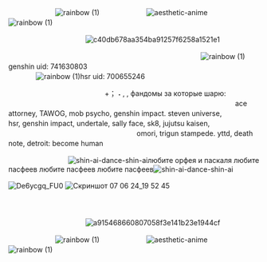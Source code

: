 ㅤㅤㅤㅤㅤㅤㅤ ![rainbow (1)](https://github.com/xgalswees/xgalswees/assets/166125649/4327e9b4-cc2c-4afe-b87c-c5db1f290156) ㅤㅤㅤㅤㅤㅤㅤ![aesthetic-anime](https://github.com/xgalswees/xgalswees/assets/166125649/e075a335-54bc-4f95-a260-902c0f72ca8d)ㅤㅤㅤㅤㅤㅤㅤ![rainbow (1)](https://github.com/xgalswees/xgalswees/assets/166125649/4327e9b4-cc2c-4afe-b87c-c5db1f290156) ㅤ

ㅤㅤㅤㅤㅤㅤㅤㅤㅤㅤㅤㅤ![c40db678aa354ba91257f6258a1521e1](https://github.com/xgalswees/xgalswees/assets/166125649/b9441171-3727-4afc-bdfd-cdae1a34d417)
ㅤ


  ㅤㅤㅤㅤㅤㅤㅤㅤㅤㅤㅤㅤㅤㅤㅤㅤㅤㅤㅤㅤㅤㅤㅤㅤㅤㅤㅤㅤㅤㅤ![rainbow (1)](https://github.com/xgalswees/xgalswees/assets/166125649/84b163d7-c652-4982-9b42-fdc22271a94c)genshin uid: 741630803ㅤㅤㅤㅤㅤㅤㅤㅤㅤㅤㅤㅤㅤㅤㅤㅤㅤㅤㅤㅤㅤㅤㅤㅤㅤㅤㅤㅤㅤㅤ ![rainbow (1)](https://github.com/xgalswees/xgalswees/assets/166125649/84b163d7-c652-4982-9b42-fdc22271a94c)hsr uid: 700655246 
ㅤㅤㅤㅤㅤㅤㅤㅤㅤㅤㅤ

  ㅤㅤㅤㅤㅤㅤㅤㅤㅤㅤㅤㅤㅤㅤㅤ+； ˖ , ,‎ фандомы за которые шарю:
  ㅤㅤㅤㅤㅤㅤㅤㅤ
      ㅤ      ㅤ          ㅤ          ㅤ          ㅤ                ㅤ          ㅤ                ㅤ          ㅤ                ㅤ          ㅤ          ㅤ          ㅤ          ㅤ                ㅤ          ㅤ          ㅤ          ㅤ          ㅤ                ㅤ          ㅤ          ㅤ          ㅤ         ㅤace attorney, TAWOG, mob psycho, genshin impact. steven universe,
  ㅤㅤㅤㅤㅤhsr, genshin impact, undertale, sally face, sk8, jujutsu kaisen,
  ㅤㅤㅤㅤㅤㅤㅤㅤㅤㅤㅤㅤㅤㅤㅤㅤㅤㅤㅤㅤㅤㅤㅤㅤㅤㅤㅤomori, trigun stampede. yttd, death note, detroit: become humanㅤㅤㅤㅤㅤ  



  ㅤㅤㅤㅤㅤㅤㅤㅤㅤ ![shin-ai-dance-shin-ai](https://github.com/xgalswees/xgalswees/assets/166125649/538f16c1-5f7e-4fb3-ac57-b8894cd0310d)любите орфея и паскаля любите пасфеев любите пасфеев любите пасфеев![shin-ai-dance-shin-ai](https://github.com/xgalswees/xgalswees/assets/166125649/538f16c1-5f7e-4fb3-ac57-b8894cd0310d)

![De6ycgq_FU0](https://github.com/xgalswees/xgalswees/assets/166125649/1a63eaee-c5e7-48e2-9067-d562dea26108)
![Скриншот 07 06 24_19 52 45](https://github.com/xgalswees/xgalswees/assets/166125649/1f9f8be5-9306-4595-9b99-76dd0cc77bf5)
  ㅤㅤㅤㅤㅤㅤㅤㅤㅤㅤㅤ
ㅤㅤㅤㅤㅤㅤㅤㅤㅤㅤㅤㅤㅤㅤㅤㅤㅤㅤㅤㅤㅤㅤㅤㅤㅤㅤㅤㅤㅤㅤㅤㅤㅤㅤㅤㅤㅤㅤㅤㅤㅤㅤㅤㅤㅤㅤㅤ

ㅤㅤㅤㅤㅤㅤㅤㅤㅤㅤㅤㅤ![a915468660807058f3e141b23e1944cf](https://github.com/xgalswees/xgalswees/assets/166125649/ab99d614-8383-4b0d-81c6-be0db08aad3a)



ㅤㅤㅤㅤㅤㅤㅤ ![rainbow (1)](https://github.com/xgalswees/xgalswees/assets/166125649/4327e9b4-cc2c-4afe-b87c-c5db1f290156) ㅤㅤㅤㅤㅤㅤㅤ![aesthetic-anime](https://github.com/xgalswees/xgalswees/assets/166125649/e075a335-54bc-4f95-a260-902c0f72ca8d)ㅤㅤㅤㅤㅤㅤㅤ![rainbow (1)](https://github.com/xgalswees/xgalswees/assets/166125649/4327e9b4-cc2c-4afe-b87c-c5db1f290156) ㅤ


